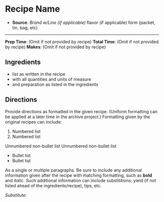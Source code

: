 # Recipe Name

- **Source**: *Brand w/Line (if applicable)* flavor (if applicable)  form (packet, tin, bag, etc)
---
**Prep Time**: (Omit if not provided by recipe)
**Total Time**: (Omit if not provided by recipe)
**Makes**: (Omit if not provided by recipe)

## Ingredients

- list as written in the recipe
- with all quantities and units of measure
- and preparation as listed in the ingredients

## Directions

Provide directions as formatted in the given recipe. (Uniform formatting can be applied at a later time in the archive project.) Formatting given by the original recipes can include:

1. Numbered list
2. Numbered list

Unnumbered non-bullet list
Unnumbered non-bullet list

- Bullet list
- Bullet list

As a single or multiple paragraphs. Be sure to include any additional information given after the recipe with matching formatting, such as **bold** and *italic*.
Such additional information can include substititions, yield (if not listed ahead of the ingredients/recipe), tips, etc.

*Substitute*: 